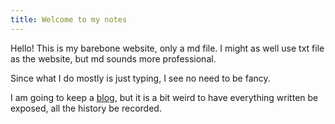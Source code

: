 ```yaml
---
title: Welcome to my notes
---
```


Hello! This is my barebone website, only a md file. I might as well use txt file as the website, but md sounds more professional. 

Since what I do mostly is just typing, I see no need to be fancy. 

I am going to keep a [blog](/blog/), but it is a bit weird to have everything written be exposed, all the history be recorded. 
